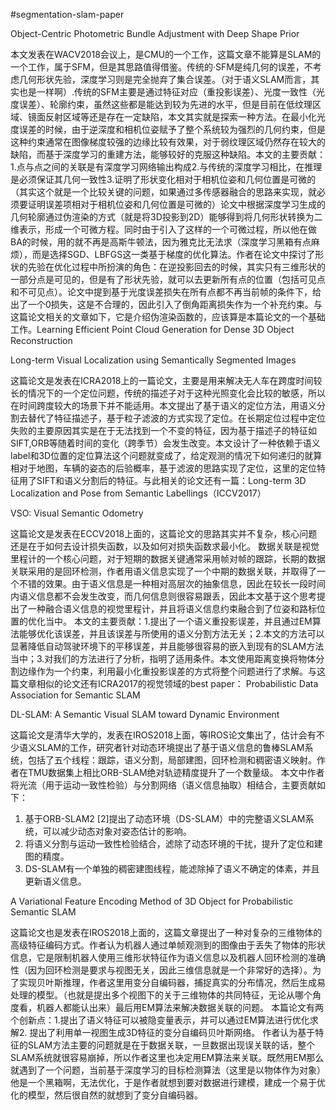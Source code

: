#segmentation-slam-paper

Object-Centric Photometric Bundle Adjustment with Deep Shape Prior

本文发表在WACV2018会议上，是CMU的一个工作，这篇文章不能算是SLAM的一个工作，属于SFM，但是其思路值得借鉴。传统的·SFM是纯几何的误差，不考虑几何形状先验，深度学习则是完全抛弃了集合误差。（对于语义SLAM而言，其实也是一样啊）.传统的SFM主要是通过特征对应（重投影误差）、光度一致性（光度误差）、轮廓约束，虽然这些都是能达到较为先进的水平，但是目前在低纹理区域、镜面反射区域等还是存在一定缺陷，本文其实就是探索一种方法。在最小化光度误差的时候，由于逆深度和相机位姿赋予了整个系统较为强烈的几何约束，但是这种约束通常在图像梯度较强的边缘比较有效果，对于弱纹理区域仍然存在较大的缺陷，而基于深度学习的重建方法，能够较好的克服这种缺陷。本文的主要贡献：1.点与点之间的关联是有深度学习网络输出构成2.与传统的深度学习相比，在推理是必须保证其几何一致性3.证明了形状变化相对于相机位姿和几何位置是可微的（其实这个就是一个比较关键的问题，如果通过多传感器融合的思路来实现，就必须要证明误差项相对于相机位姿和几何位置是可微的）论文中根据深度学习生成的几何轮廓通过伪渲染的方式（就是将3D投影到2D）能够得到将几何形状转换为二维表示，形成一个可微方程。同时由于引入了这样的一个可微过程，所以他在做BA的时候，用的就不再是高斯牛顿法，因为雅克比无法求（深度学习黑箱有点麻烦），而是选择SGD、LBFGS这一类基于梯度的优化算法。作者在论文中探讨了形状的先验在优化过程中所扮演的角色：在逆投影回去的时候，其实只有三维形状的一部分点是可见的，但是有了形状先验，就可以去更新所有点的位置（包括可见点和不可见点）。论文中提到基于光度误差损失在所有点都不再当前帧的条件下，给出了一个0损失，这是不合理的，因此引入了倒角距离损失作为一个补充约束。与这篇论文相关的文章如下，它是介绍伪渲染函数的，应该算是本篇论文的一个基础工作。Learning Efficient Point Cloud Generation for Dense 3D Object Reconstruction

Long-term Visual Localization using Semantically Segmented Images

这篇论文是发表在ICRA2018上的一篇论文，主要是用来解决无人车在跨度时间较长的情况下的一个定位问题，传统的描述子对于这种光照变化会比较的敏感，所以在时间跨度较大的场景下并不能适用。本文提出了基于语义的定位方法，用语义分割去替代了特征描述子，基于粒子滤波的方式实现了定位。在长期定位过程中定位失败的主要原因其实是在于无法找到一个不变的特征，因为基于描述子的特征如SIFT,ORB等随着时间的变化（跨季节）会发生改变。本文设计了一种依赖于语义label和3D位置的定位算法这个问题就变成了，给定观测的情况下如何递归的就算相对于地图，车辆的姿态的后验概率，基于滤波的思路实现了定位，这里的定位特征用了SIFT和语义分割后的特征。与此相关的论文还有一篇：Long-term 3D Localization and Pose from Semantic Labellings（ICCV2017）

VSO: Visual Semantic Odometry

这篇论文是发表在ECCV2018上面的，这篇论文的思路其实并不复杂，核心问题还是在于如何去设计损失函数，以及如何对损失函数求最小化。
数据关联是视觉里程计的一个核心问题，对于短期的数据关键通常采用帧对帧的跟踪，长期的数据关联采用的是回环检测，作者用语义信息实现了一个中期的数据关联，并取得了一个不错的效果。由于语义信息是一种相对高层次的抽象信息，因此在较长一段时间内语义信息都不会发生改变，而几何信息则很容易跟丢，因此本文基于这个思考提出了一种融合语义信息的视觉里程计，并且将语义信息约束融合到了位姿和路标位置的优化当中。
本文的主要贡献：1.提出了一个语义重投影误差，并且通过EM算法能够优化该误差，并且该误差与所使用的语义分割方法无关；2.本文的方法可以显著降低自动驾驶环境下的平移误差，并且能够很容易的嵌入到现有的SLAM方法当中；3.对我们的方法进行了分析，指明了适用条件。本文使用距离变换将物体分割边缘作为一个约束，利用最小化重投影误差的方式将整个问题进行了求解。与这篇文章相似的论文还有ICRA2017的视觉领域的best paper：
Probabilistic Data Association for Semantic SLAM


DL-SLAM: A Semantic Visual SLAM toward Dynamic Environment

这篇论文是清华大学的，发表在IROS2018上面，等IROS论文集出了，估计会有不少语义SLAM的工作，研究者针对动态环境提出了基于语义信息的鲁棒SLAM系统，包括了五个线程：跟踪，语义分割，局部建图，回环检测和稠密语义映射。作者在TMU数据集上相比ORB-SLAM绝对轨迹精度提升了一个数量级。
本文中作者将光流（用于运动一致性检验）与分割网络（语义信息抽取）相结合，主要贡献如下：
1.	基于ORB-SLAM2 [2]提出了动态环境（DS-SLAM）中的完整语义SLAM系统，可以减少动态对象对姿态估计的影响。
2.	将语义分割与运动一致性检验结合，滤除了动态环境的干扰，提升了定位和建图的精度。
3.	DS-SLAM有一个单独的稠密建图线程，能滤除掉了语义不确定的体素，并且更新语义信息。

A Variational Feature Encoding Method of 3D Object for Probabilistic Semantic SLAM

这篇论文也是发表在IROS2018上面的，这篇文章提出了一种对复杂的三维物体的高级特征编码方式。作者认为机器人通过单帧观测到的图像由于丢失了物体的形状信息，它是限制机器人使用三维形状特征作为语义信息以及机器人回环检测的准确性（因为回环检测是要求与视图无关，因此三维信息就是一个非常好的选择）。为了实现贝叶斯推理，作者这里用变分自编码器，捕捉真实的分布情况，然后生成易处理的模型。（也就是提出多个视图下的关于三维物体的共同特征，无论从哪个角度看，机器人都能认出来）最后用EM算法来解决数据关联的问题。
本篇论文有两个创新点：1.提出了语义特征可以被隐变量表示，并可以通过EM算法进行优化求解2. 提出了利用单一视图生成3D特征的变分自编码贝叶斯网络。
作者认为基于特征的SLAM方法主要的问题就是在于数据关联，一旦数据出现误关联的话，整个SLAM系统就很容易崩掉，所以作者这里也决定用EM算法来关联。既然用EM那么就遇到了一个问题，当前基于深度学习的目标检测算法（这里是以物体作为对象）他是一个黑箱啊，无法优化，于是作者就想到要对数据进行建模，建成一个易于优化的模型，然后很自然的就想到了变分自编码器。

